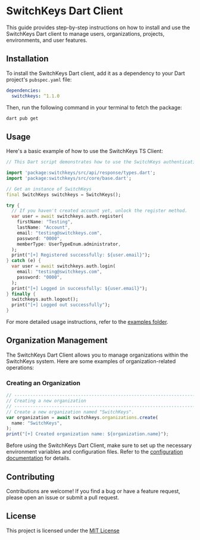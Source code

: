 # SwitchKeys Dart Client

This guide provides step-by-step instructions on how to install and use the SwitchKeys Dart client to manage users, organizations, projects, environments, and user features.

## Installation

To install the SwitchKeys Dart client, add it as a dependency to your Dart project's `pubspec.yaml` file:

```yaml
dependencies:
  switchkeys: ^1.1.0
```

Then, run the following command in your terminal to fetch the package:

```bash
dart pub get
```

## Usage

Here's a basic example of how to use the SwitchKeys TS Client:

```dart
// This Dart script demonstrates how to use the SwitchKeys authentication API.

import 'package:switchkeys/src/api/response/types.dart';
import 'package:switchkeys/src/core/base.dart';

// Get an instance of SwitchKeys
final SwitchKeys switchkeys = SwitchKeys();

try {
  // If you haven't created account yet, unlock the register method.
  var user = await switchkeys.auth.register(
    firstName: "Testing",
    lastName: "Account",
    email: "testing@switchkeys.com",
    password: "0000",
    memberType: UserTypeEnum.administrator,
  );
  print("[+] Registered successfully: ${user.email}");
} catch (e) {
  var user = await switchkeys.auth.login(
    email: "testing@switchkeys.com",
    password: "0000",
  );
  print("[+] Logged in successfully: ${user.email}");
} finally {
  switchkeys.auth.logout();
  print("[+] Logged out successfully");
}

```

For more detailed usage instructions, refer to the [examples folder](./lib/examples/).

## Organization Management

The SwitchKeys Dart Client allows you to manage organizations within the SwitchKeys system. Here are some examples of organization-related operations:

### Creating an Organization

```typescript
// ------------------------------------------------------------------------
// Creating a new organization
// ------------------------------------------------------------------------
// Create a new organization named "SwitchKeys".
var organization = await switchkeys.organizations.create(
  name: "SwitchKeys",
);
print("[+] Created organization name: ${organization.name}");

```

Before using the SwitchKeys Dart Client, make sure to set up the necessary environment variables and configuration files. Refer to the [configuration documentation](./docs/configuration.md) for details.

## Contributing

Contributions are welcome! If you find a bug or have a feature request, please open an issue or submit a pull request.

## License

This project is licensed under the [MIT License](./LICENSE)
